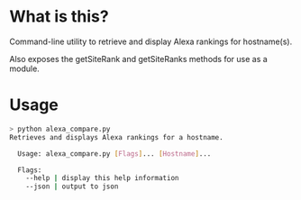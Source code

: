 # What is this?
Command-line utility to retrieve and display Alexa rankings for hostname(s).

Also exposes the getSiteRank and getSiteRanks methods for use as a module.

# Usage
```bash
> python alexa_compare.py
Retrieves and displays Alexa rankings for a hostname.

  Usage: alexa_compare.py [Flags]... [Hostname]...

  Flags:
    --help | display this help information
    --json | output to json
```
